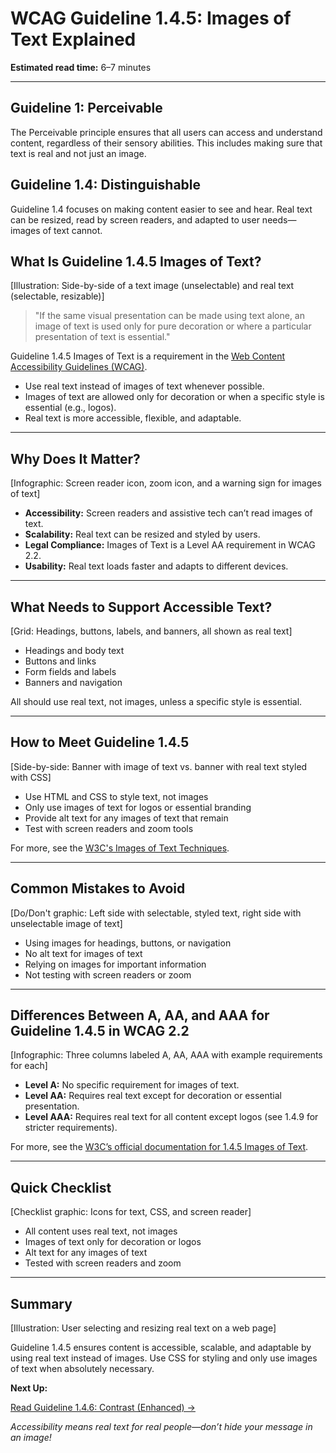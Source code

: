 <!--
title: WCAG Guideline 1.4.5: Images of Text Explained
series: Making the Web Accessible for All
description: A practical guide to WCAG Guideline 1.4.5 (Images of Text)—what it means, why it matters, and how to ensure text is real, not just an image.
keywords: wcag 1.4.5, images of text, accessibility, web standards, real text, screen readers
image: wcag-1-4-5-images-of-text.png
imageAlt: Illustration of a text image with a red X and real text with a green checkmark
-->

# **WCAG Guideline 1.4.5: Images of Text Explained**

**Estimated read time:** 6–7 minutes

---

## **Guideline 1: Perceivable**

The Perceivable principle ensures that all users can access and understand content, regardless of their sensory abilities. This includes making sure that text is real and not just an image.

## **Guideline 1.4: Distinguishable**

Guideline 1.4 focuses on making content easier to see and hear. Real text can be resized, read by screen readers, and adapted to user needs—images of text cannot.

## **What Is Guideline 1.4.5 Images of Text?**

[Illustration: Side-by-side of a text image (unselectable) and real text (selectable, resizable)]

> "If the same visual presentation can be made using text alone, an image of text is used only for pure decoration or where a particular presentation of text is essential."

Guideline 1.4.5 Images of Text is a requirement in the [Web Content Accessibility Guidelines (WCAG)](https://www.w3.org/WAI/WCAG22/quickref/#images-of-text).

- Use real text instead of images of text whenever possible.
- Images of text are allowed only for decoration or when a specific style is essential (e.g., logos).
- Real text is more accessible, flexible, and adaptable.

---

## **Why Does It Matter?**

[Infographic: Screen reader icon, zoom icon, and a warning sign for images of text]

- **Accessibility:** Screen readers and assistive tech can’t read images of text.
- **Scalability:** Real text can be resized and styled by users.
- **Legal Compliance:** Images of Text is a Level AA requirement in WCAG 2.2.
- **Usability:** Real text loads faster and adapts to different devices.

---

## **What Needs to Support Accessible Text?**

[Grid: Headings, buttons, labels, and banners, all shown as real text]

- Headings and body text
- Buttons and links
- Form fields and labels
- Banners and navigation

All should use real text, not images, unless a specific style is essential.

---

## **How to Meet Guideline 1.4.5**

[Side-by-side: Banner with image of text vs. banner with real text styled with CSS]

- Use HTML and CSS to style text, not images
- Only use images of text for logos or essential branding
- Provide alt text for any images of text that remain
- Test with screen readers and zoom tools

For more, see the [W3C's Images of Text Techniques](https://www.w3.org/WAI/WCAG22/Techniques/css/C22).

---

## **Common Mistakes to Avoid**

[Do/Don't graphic: Left side with selectable, styled text, right side with unselectable image of text]

- Using images for headings, buttons, or navigation
- No alt text for images of text
- Relying on images for important information
- Not testing with screen readers or zoom

---

## **Differences Between A, AA, and AAA for Guideline 1.4.5 in WCAG 2.2**

[Infographic: Three columns labeled A, AA, AAA with example requirements for each]

- **Level A:** No specific requirement for images of text.
- **Level AA:** Requires real text except for decoration or essential presentation.
- **Level AAA:** Requires real text for all content except logos (see 1.4.9 for stricter requirements).

For more, see the [W3C’s official documentation for 1.4.5 Images of Text](https://www.w3.org/WAI/WCAG22/Understanding/images-of-text.html).

---

## **Quick Checklist**

[Checklist graphic: Icons for text, CSS, and screen reader]

- All content uses real text, not images
- Images of text only for decoration or logos
- Alt text for any images of text
- Tested with screen readers and zoom

---

## **Summary**

[Illustration: User selecting and resizing real text on a web page]

Guideline 1.4.5 ensures content is accessible, scalable, and adaptable by using real text instead of images. Use CSS for styling and only use images of text when absolutely necessary.

**Next Up:**

[Read Guideline 1.4.6: Contrast (Enhanced) →](WCAG-Guideline-1-4-6-Contrast-Enhanced-Explained.md)

*Accessibility means real text for real people—don’t hide your message in an image!*

